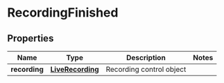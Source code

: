 
# RecordingFinished

## Properties
Name | Type | Description | Notes
------------ | ------------- | ------------- | -------------
**recording** | [**LiveRecording**](LiveRecording.md) | Recording control object | 




